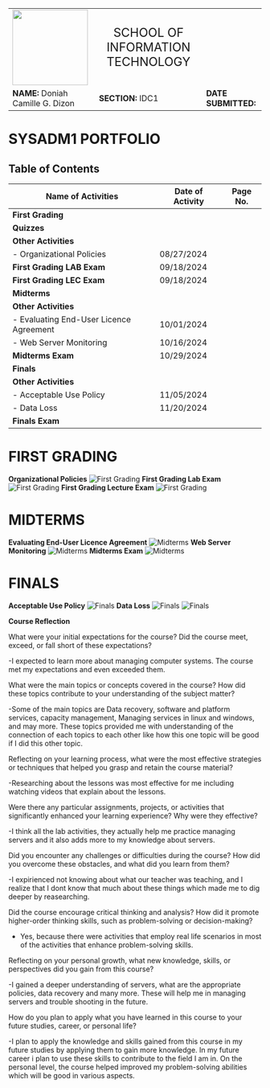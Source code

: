 <table style="width: 100%">
  <tr>
    <td><img src="path-to-logo.png" width="150" height="auto"></td>
    <td style="text-align: center; font-size: 24px;">SCHOOL OF INFORMATION TECHNOLOGY</td>
    <td></td>
  </tr>
  <tr>
    <td><strong>NAME:</strong> Doniah Camille G. Dizon</td>
    <td><strong>SECTION:</strong> IDC1</td>
    <td><strong>DATE SUBMITTED:</strong></td>
  </tr>
</table>

# SYSADM1 PORTFOLIO

## Table of Contents

| **Name of Activities**                                | **Date of Activity**          | **Page No.** |
|-----------------------------------------------------|-------------------------------|--------------|
| **First Grading**                                                                                   |
| **Quizzes**                                          |                               |              |
| **Other Activities**                                 |                               |              |
| - Organizational Policies                            | 08/27/2024                    |              |
| **First Grading LAB Exam**                           |   09/18/2024                  |              |
| **First Grading LEC Exam**                           |    09/18/2024                 |              |
| **Midterms**                                         |                               |              |
| **Other Activities**                                 |                               |              |
| - Evaluating End-User Licence Agreement              | 10/01/2024                    |              |
| - Web Server Monitoring                              | 10/16/2024                    |              |
| **Midterms Exam**                                    |    10/29/2024                 |              |
| **Finals**                                           |                               |              |
| **Other Activities**                                 |                               |              |
| - Acceptable Use Policy                              | 11/05/2024                    |              |
| - Data Loss                                          |11/20/2024                     |              |
| **Finals Exam**                                      |                               |              |


# FIRST GRADING
**Organizational Policies**
![First Grading](Images/8.jfif)
**First Grading Lab Exam**
![First Grading](Images/1.JPG)
**First Grading Lecture Exam**
![First Grading](Images/2.JPG)

# MIDTERMS
**Evaluating End-User Licence Agreement**
![Midterms](Images/3.JPG)
**Web Server Monitoring**
![Midterms](Images/4.JPG)
**Midterms Exam**
![Midterms](Images/5.JPG)

# FINALS
**Acceptable Use Policy**
![Finals](Images/9.jfif)
**Data Loss**
![Finals](Images/6.JPG)
![Finals](Images/7.JPG)




**Course Reflection**

What were your initial expectations for the course? Did the course meet,
exceed, or fall short of these expectations?

 -I expected to learn more about managing computer systems. The course met my expectations and even exceeded them.

What were the main topics or concepts covered in the course? How did
these topics contribute to your understanding of the subject matter?

  -Some of the main topics are Data recovery, software and platform services, capacity management, Managing services in linux and windows, and may more.
  These topics provided me with understanding of the connection of each topics to each other like how this one topic will be good if I did this other topic.

Reflecting on your learning process, what were the most effective
strategies or techniques that helped you grasp and retain the course
material?

 -Researching about the lessons was most effective for me including watching videos that explain about the lessons.

Were there any particular assignments, projects, or activities that
significantly enhanced your learning experience? Why were they
effective?

-I think all the lab activities, they actually help me practice managing servers and it also adds more to my knowledge about servers.

Did you encounter any challenges or difficulties during the course? How
did you overcome these obstacles, and what did you learn from them?

-I expirienced not knowing about what our teacher was teaching, and I realize that I dont know that much about these things which made me to dig deeper by reasearching.

Did the course encourage critical thinking and analysis? How did it
promote higher-order thinking skills, such as problem-solving or
decision-making?

- Yes, because there were activities that employ real life scenarios in most of the activities that enhance problem-solving skills.

Reflecting on your personal growth, what new knowledge, skills, or
perspectives did you gain from this course?

-I gained a deeper understanding of servers, what are the appropriate policies, data recovery and many more. These will help me in managing servers and trouble shooting in the future.

How do you plan to apply what you have learned in this course to your
future studies, career, or personal life?

-I plan to apply the knowledge and skills gained from this course in my future studies by applying them to gain more knowledge. In my future career i plan to use these skills to contribute to the field I am in. On the personal level, the course helped improved my problem-solving abilities which will be good in various aspects.    

